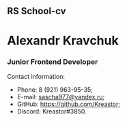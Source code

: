 ## **RS School-cv**
# **Alexandr Kravchuk**
### Junior Frontend Developer
Contact information:  

   * Phone: 8 (921) 963-95-35;
   * E-mail: sascha977@yandex.ru;
   * GitHub: <https://github.com/Kreastor>;
   * Discord: Kreastor#3850.
